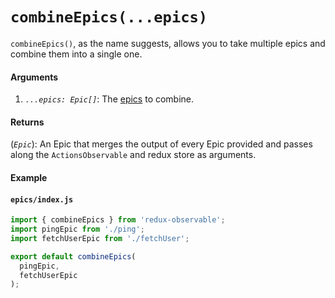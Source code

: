 # `combineEpics(...epics)`

`combineEpics()`, as the name suggests, allows you to take multiple epics and combine them into a single one.

#### Arguments

1. *`...epics: Epic[]`*: The [epics](../basics/Epics.md) to combine.

#### Returns

(*`Epic`*): An Epic that merges the output of every Epic provided and passes along the `ActionsObservable` and redux store as arguments.

#### Example

#### `epics/index.js`

```js
import { combineEpics } from 'redux-observable';
import pingEpic from './ping';
import fetchUserEpic from './fetchUser';

export default combineEpics(
  pingEpic,
  fetchUserEpic
);
```
